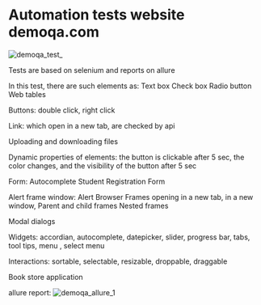# Automation tests website demoqa.com

![demoqa_test_](https://user-images.githubusercontent.com/110237352/195880036-7bda9612-43d9-42c8-b01c-53982e7a3171.gif)


Tests are based on selenium and reports on allure
 
In this test, there are such elements as: 
Text box Check box Radio button Web tables

Buttons: double click, right click

Link: which open in a new tab, are checked by api

Uploading and downloading files

Dynamic properties of elements: the button is clickable after 5 sec, the color changes, and the visibility of the button after 5 sec

Form: Autocomplete Student Registration Form

Alert frame window: Alert Browser Frames opening in a new tab, in a new window, Parent and child frames Nested frames

Modal dialogs

Widgets: accordian, autocomplete, datepicker, slider, progress bar, tabs, tool tips, menu , select menu

Interactions: sortable, selectable, resizable, droppable, draggable

Book store application


allure report:
![demoqa_allure_1](https://user-images.githubusercontent.com/110237352/195879127-2de019c0-d16e-4d27-9505-f86450a92619.gif)
